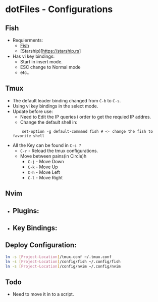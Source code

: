 # dotFiles - Configurations
## Fish 
- Requierments:
    - [Fish](https://fishshell.com)
    - [Starship)[https://starship.rs] 
- Has vi key bindings:
    - Start in insert mode.
    - ESC change to Normal mode
    - etc..

## Tmux
- The default leader binding changed from ``C-b`` to ``C-s``.
- Using vi key bindings in the select mode.
- Update before use:
    - Need to Edit the IP queries i order to get the requied IP addres.
    - Change the default shell in:
    ```
        set-option -g default-command fish # <- change the fish to favorite shell
    ```
- All the Key can be found in ``C-s ?`` 
    - ``C-r`` - Reload the tmux configurations.
    - Move between pains(in Circle)h
        - ``C-j`` - Move Down
        - ``C-k`` - Move Up 
        - ``C-h`` - Move Left
        - ``C-l`` - Move Right

## Nvim
- Plugins:
    - 
- Key Bindings:
    - 

## Deploy Configuration:
```bash 
ln -s [Project-Location]/tmux.conf ~/.tmux.conf
ln -s [Project-Location]/config/fish ~/.config/fish
ln -s [Project-Location]/config/nvim ~/.config/nvim
```

## Todo
- Need to move it in to a script.
